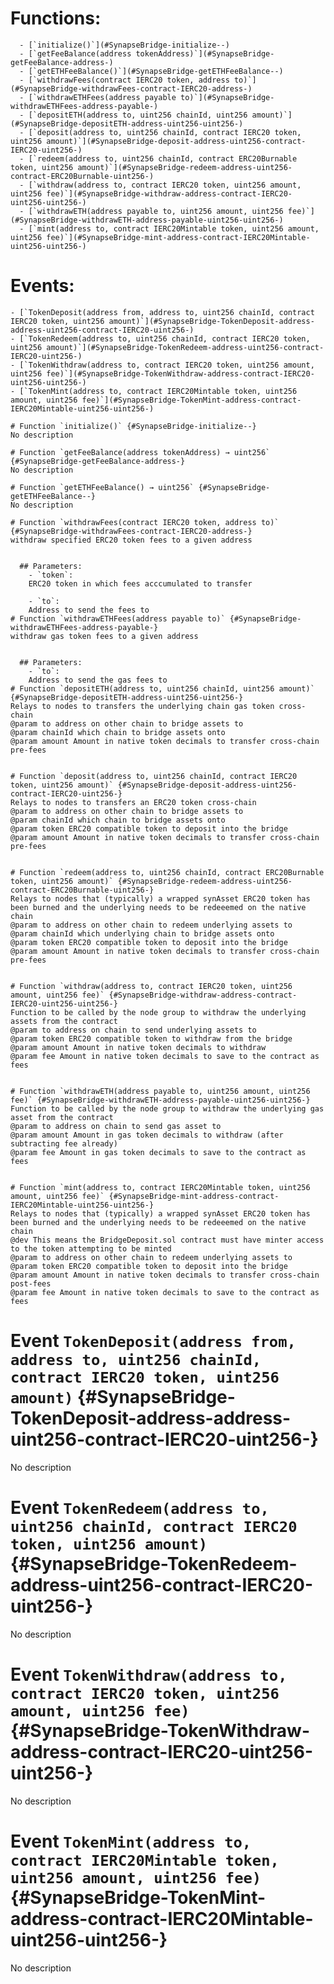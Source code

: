 



  # Functions:
      - [`initialize()`](#SynapseBridge-initialize--)
      - [`getFeeBalance(address tokenAddress)`](#SynapseBridge-getFeeBalance-address-)
      - [`getETHFeeBalance()`](#SynapseBridge-getETHFeeBalance--)
      - [`withdrawFees(contract IERC20 token, address to)`](#SynapseBridge-withdrawFees-contract-IERC20-address-)
      - [`withdrawETHFees(address payable to)`](#SynapseBridge-withdrawETHFees-address-payable-)
      - [`depositETH(address to, uint256 chainId, uint256 amount)`](#SynapseBridge-depositETH-address-uint256-uint256-)
      - [`deposit(address to, uint256 chainId, contract IERC20 token, uint256 amount)`](#SynapseBridge-deposit-address-uint256-contract-IERC20-uint256-)
      - [`redeem(address to, uint256 chainId, contract ERC20Burnable token, uint256 amount)`](#SynapseBridge-redeem-address-uint256-contract-ERC20Burnable-uint256-)
      - [`withdraw(address to, contract IERC20 token, uint256 amount, uint256 fee)`](#SynapseBridge-withdraw-address-contract-IERC20-uint256-uint256-)
      - [`withdrawETH(address payable to, uint256 amount, uint256 fee)`](#SynapseBridge-withdrawETH-address-payable-uint256-uint256-)
      - [`mint(address to, contract IERC20Mintable token, uint256 amount, uint256 fee)`](#SynapseBridge-mint-address-contract-IERC20Mintable-uint256-uint256-)

  # Events:
    - [`TokenDeposit(address from, address to, uint256 chainId, contract IERC20 token, uint256 amount)`](#SynapseBridge-TokenDeposit-address-address-uint256-contract-IERC20-uint256-)
    - [`TokenRedeem(address to, uint256 chainId, contract IERC20 token, uint256 amount)`](#SynapseBridge-TokenRedeem-address-uint256-contract-IERC20-uint256-)
    - [`TokenWithdraw(address to, contract IERC20 token, uint256 amount, uint256 fee)`](#SynapseBridge-TokenWithdraw-address-contract-IERC20-uint256-uint256-)
    - [`TokenMint(address to, contract IERC20Mintable token, uint256 amount, uint256 fee)`](#SynapseBridge-TokenMint-address-contract-IERC20Mintable-uint256-uint256-)

    # Function `initialize()` {#SynapseBridge-initialize--}
    No description
    
    # Function `getFeeBalance(address tokenAddress) → uint256` {#SynapseBridge-getFeeBalance-address-}
    No description
    
    # Function `getETHFeeBalance() → uint256` {#SynapseBridge-getETHFeeBalance--}
    No description
    
    # Function `withdrawFees(contract IERC20 token, address to)` {#SynapseBridge-withdrawFees-contract-IERC20-address-}
    withdraw specified ERC20 token fees to a given address

    
      ## Parameters:
        - `token`:
        ERC20 token in which fees acccumulated to transfer

        - `to`:
        Address to send the fees to
    # Function `withdrawETHFees(address payable to)` {#SynapseBridge-withdrawETHFees-address-payable-}
    withdraw gas token fees to a given address

    
      ## Parameters:
        - `to`:
        Address to send the gas fees to
    # Function `depositETH(address to, uint256 chainId, uint256 amount)` {#SynapseBridge-depositETH-address-uint256-uint256-}
    Relays to nodes to transfers the underlying chain gas token cross-chain
    @param to address on other chain to bridge assets to
    @param chainId which chain to bridge assets onto
    @param amount Amount in native token decimals to transfer cross-chain pre-fees

    
    # Function `deposit(address to, uint256 chainId, contract IERC20 token, uint256 amount)` {#SynapseBridge-deposit-address-uint256-contract-IERC20-uint256-}
    Relays to nodes to transfers an ERC20 token cross-chain
    @param to address on other chain to bridge assets to
    @param chainId which chain to bridge assets onto
    @param token ERC20 compatible token to deposit into the bridge
    @param amount Amount in native token decimals to transfer cross-chain pre-fees

    
    # Function `redeem(address to, uint256 chainId, contract ERC20Burnable token, uint256 amount)` {#SynapseBridge-redeem-address-uint256-contract-ERC20Burnable-uint256-}
    Relays to nodes that (typically) a wrapped synAsset ERC20 token has been burned and the underlying needs to be redeeemed on the native chain
    @param to address on other chain to redeem underlying assets to
    @param chainId which underlying chain to bridge assets onto
    @param token ERC20 compatible token to deposit into the bridge
    @param amount Amount in native token decimals to transfer cross-chain pre-fees

    
    # Function `withdraw(address to, contract IERC20 token, uint256 amount, uint256 fee)` {#SynapseBridge-withdraw-address-contract-IERC20-uint256-uint256-}
    Function to be called by the node group to withdraw the underlying assets from the contract
    @param to address on chain to send underlying assets to
    @param token ERC20 compatible token to withdraw from the bridge
    @param amount Amount in native token decimals to withdraw
    @param fee Amount in native token decimals to save to the contract as fees

    
    # Function `withdrawETH(address payable to, uint256 amount, uint256 fee)` {#SynapseBridge-withdrawETH-address-payable-uint256-uint256-}
    Function to be called by the node group to withdraw the underlying gas asset from the contract
    @param to address on chain to send gas asset to
    @param amount Amount in gas token decimals to withdraw (after subtracting fee already)
    @param fee Amount in gas token decimals to save to the contract as fees

    
    # Function `mint(address to, contract IERC20Mintable token, uint256 amount, uint256 fee)` {#SynapseBridge-mint-address-contract-IERC20Mintable-uint256-uint256-}
    Relays to nodes that (typically) a wrapped synAsset ERC20 token has been burned and the underlying needs to be redeeemed on the native chain
    @dev This means the BridgeDeposit.sol contract must have minter access to the token attempting to be minted
    @param to address on other chain to redeem underlying assets to
    @param token ERC20 compatible token to deposit into the bridge
    @param amount Amount in native token decimals to transfer cross-chain post-fees
    @param fee Amount in native token decimals to save to the contract as fees

    

  # Event `TokenDeposit(address from, address to, uint256 chainId, contract IERC20 token, uint256 amount)` {#SynapseBridge-TokenDeposit-address-address-uint256-contract-IERC20-uint256-}
  No description
  
  # Event `TokenRedeem(address to, uint256 chainId, contract IERC20 token, uint256 amount)` {#SynapseBridge-TokenRedeem-address-uint256-contract-IERC20-uint256-}
  No description
  
  # Event `TokenWithdraw(address to, contract IERC20 token, uint256 amount, uint256 fee)` {#SynapseBridge-TokenWithdraw-address-contract-IERC20-uint256-uint256-}
  No description
  
  # Event `TokenMint(address to, contract IERC20Mintable token, uint256 amount, uint256 fee)` {#SynapseBridge-TokenMint-address-contract-IERC20Mintable-uint256-uint256-}
  No description
  
